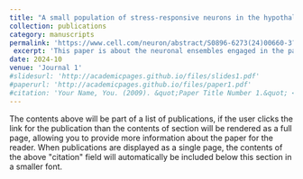 ```yaml
---
title: "A small population of stress-responsive neurons in the hypothalamus-habenula circuit mediates development of depression-like behavior in mice"
collection: publications
category: manuscripts
permalink: 'https://www.cell.com/neuron/abstract/S0896-6273(24)00660-3?_returnURL=https%3A%2F%2Flinkinghub.elsevier.com%2Fretrieve%2Fpii%2FS0896627324006603%3Fshowall%3Dtrue'
 excerpt: 'This paper is about the neuronal ensembles engaged in the pathogenesis of stress-induced depression. Utilizing activity-dependent viral strategies in mice, we identified a small population of stress-responsive neurons, primarily located in the middle part of the lateral hypothalamus (mLH) and the medial part of the lateral habenula (LHbM). These neurons serve as “starter cells” to transmit stress-related information and mediate the development of depression-like behaviors during chronic stress. Starter cells in the mLH and LHbM form dominant connections, which are selectively potentiated by chronic stress. Silencing these connections during chronic stress prevents the development of depression-like behaviors, whereas activating these connections directly elicits depression-like behaviors without stress experience. Collectively, our findings dissect a core functional unit within the LH-LHb circuit that mediates the development of depression-like behaviors in mice.'
date: 2024-10
venue: 'Journal 1'
#slidesurl: 'http://academicpages.github.io/files/slides1.pdf'
#paperurl: 'http://academicpages.github.io/files/paper1.pdf'
#citation: 'Your Name, You. (2009). &quot;Paper Title Number 1.&quot; <i>Journal 1</i>. 1(1).'
---
```


The contents above will be part of a list of publications, if the user clicks the link for the publication than the contents of section will be rendered as a full page, allowing you to provide more information about the paper for the reader. When publications are displayed as a single page, the contents of the above "citation" field will automatically be included below this section in a smaller font.
